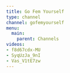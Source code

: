```yaml
---
title: Go Fem Yourself
type: channel
channel: gofemyourself
menu:
  main:
    parent: Channels
videos:
- f8d67cdx-MU
- SyqUzJa_9nI
- Vas_V1tE7zw
---
```

